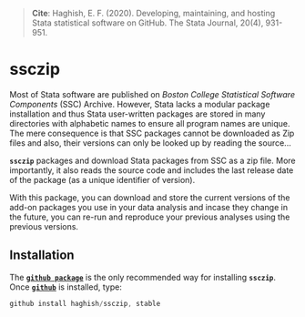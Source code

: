 > __Cite__: Haghish, E. F. (2020). Developing, maintaining, and hosting Stata statistical software on GitHub. The Stata Journal, 20(4), 931-951.

# ssczip

Most of Stata software are published on _Boston College Statistical Software Components_ (SSC) Archive. However, Stata lacks a modular package installation and thus Stata user-written packages are stored in many directories with alphabetic names to ensure all program names are unique. The mere consequence is that SSC packages cannot be downloaded as Zip files and also, their versions can only be looked up by reading the source... 

__`ssczip`__ packages and download Stata packages from SSC as a zip file. More importantly, it also reads the source code and includes the last release date of the package (as a unique identifier of version). 

With this package, you can download and store the current versions of the add-on packages you use in your data analysis and incase they change in the future, you can re-run and reproduce your previous analyses using the previous versions. 


## Installation


The [__`github package`__](https://github.com/haghish/github) is the only recommended way for installing **`ssczip`**. Once [__`github`__](https://github.com/haghish/github) is installed, type:

```js
github install haghish/ssczip, stable
```
